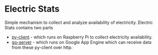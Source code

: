 # Electric Stats

Simple mechanism to collect and analyze availability of electricity.
Electric Stats contains two parts
* [py-client](py-client/README.md) - which runs on Raspberry Pi to collect electricity availability.
* [go-server](go-server/README.md) - which runs on Google App Engine which can receive data from these py-client over http.

